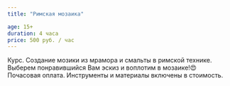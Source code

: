 ```yaml
---
title: "Римская мозаика"

age: 15+
duration: 4 часа
price: 500 руб. / час
---
```

Курс. Создание мозики из мрамора и смальты в римской технике.
Выберем понравившийся Вам эскиз и воплотим в мозаике!😍
Почасовая оплата. Инструменты и материалы включены в стоимость.